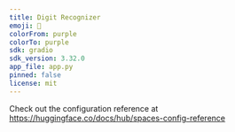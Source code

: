 ```yaml
---
title: Digit Recognizer
emoji: 🐨
colorFrom: purple
colorTo: purple
sdk: gradio
sdk_version: 3.32.0
app_file: app.py
pinned: false
license: mit
---
```


Check out the configuration reference at https://huggingface.co/docs/hub/spaces-config-reference
